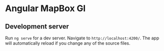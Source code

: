 # Angular MapBox Gl

## Development server

Run `ng serve` for a dev server. Navigate to `http://localhost:4200/`. The app will automatically reload if you change any of the source files.

